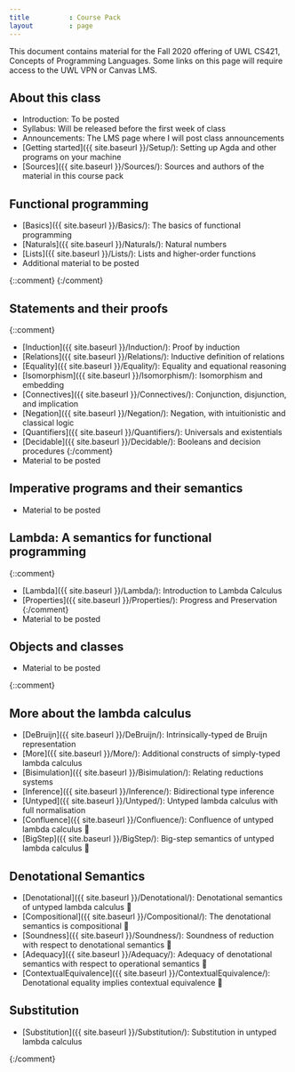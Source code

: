 ```yaml
---
title          : Course Pack
layout         : page
---
```


This document contains material for the Fall 2020 offering of UWL
CS421, Concepts of Programming Languages.  Some links on this page
will require access to the UWL VPN or Canvas LMS.

## About this class

  - Introduction: To be posted
  - Syllabus: Will be released before the first week of class
  - Announcements: The LMS page where I will post class announcements
  - [Getting started]({{ site.baseurl }}/Setup/): Setting up Agda
    and other programs on your machine
  - [Sources]({{ site.baseurl }}/Sources/): Sources and authors of the
    material in this course pack

## Functional programming

  - [Basics]({{ site.baseurl }}/Basics/): The basics of functional
    programming
  - [Naturals]({{ site.baseurl }}/Naturals/): Natural numbers
  - [Lists]({{ site.baseurl }}/Lists/): Lists and higher-order functions
  - Additional material to be posted

{::comment}
{:/comment}


## Statements and their proofs

{::comment}
  - [Induction]({{ site.baseurl }}/Induction/): Proof by induction
  - [Relations]({{ site.baseurl }}/Relations/): Inductive definition of relations
  - [Equality]({{ site.baseurl }}/Equality/): Equality and equational reasoning
  - [Isomorphism]({{ site.baseurl }}/Isomorphism/): Isomorphism and embedding
  - [Connectives]({{ site.baseurl }}/Connectives/): Conjunction, disjunction, and implication
  - [Negation]({{ site.baseurl }}/Negation/): Negation, with intuitionistic and classical logic
  - [Quantifiers]({{ site.baseurl }}/Quantifiers/): Universals and existentials
  - [Decidable]({{ site.baseurl }}/Decidable/): Booleans and decision procedures
{:/comment}
  - Material to be posted

## Imperative programs and their semantics
  - Material to be posted

## Lambda: A semantics for functional programming

{::comment}
  - [Lambda]({{ site.baseurl }}/Lambda/): Introduction to Lambda Calculus
  - [Properties]({{ site.baseurl }}/Properties/): Progress and Preservation
{:/comment}
  - Material to be posted

## Objects and classes
  - Material to be posted

{::comment}

## More about the lambda calculus

  - [DeBruijn]({{ site.baseurl }}/DeBruijn/): Intrinsically-typed de Bruijn representation
  - [More]({{ site.baseurl }}/More/): Additional constructs of simply-typed lambda calculus
  - [Bisimulation]({{ site.baseurl }}/Bisimulation/): Relating reductions systems
  - [Inference]({{ site.baseurl }}/Inference/): Bidirectional type inference
  - [Untyped]({{ site.baseurl }}/Untyped/): Untyped lambda calculus with full normalisation
  - [Confluence]({{ site.baseurl }}/Confluence/): Confluence of untyped lambda calculus 🚧
  - [BigStep]({{ site.baseurl }}/BigStep/): Big-step semantics of untyped lambda calculus 🚧

## Denotational Semantics

  - [Denotational]({{ site.baseurl }}/Denotational/): Denotational semantics of untyped lambda calculus 🚧
  - [Compositional]({{ site.baseurl }}/Compositional/): The denotational semantics is compositional 🚧
  - [Soundness]({{ site.baseurl }}/Soundness/): Soundness of reduction with respect to denotational semantics 🚧
  - [Adequacy]({{ site.baseurl }}/Adequacy/): Adequacy of denotational semantics with respect to operational semantics 🚧
  - [ContextualEquivalence]({{ site.baseurl }}/ContextualEquivalence/): Denotational equality implies contextual equivalence 🚧

## Substitution

  - [Substitution]({{ site.baseurl }}/Substitution/): Substitution in untyped lambda calculus

{:/comment}

